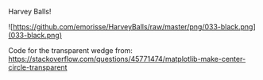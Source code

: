 Harvey Balls!  

![https://github.com/emorisse/HarveyBalls/raw/master/png/033-black.png](033-black.png)

Code for the transparent wedge from: https://stackoverflow.com/questions/45771474/matplotlib-make-center-circle-transparent

